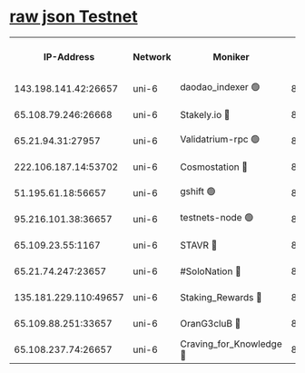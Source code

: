 [raw json Testnet](https://rpc-check.junot.stavr.tech/junot/rpc-junot-result.json)
=


<table><tr><th>IP-Address</th><th>Network</th><th>Moniker</th><th>Latest Block Height</th><th>Earliest Block Height</th><th>Catching Up</th><th>Tx Index</th><th>Voting Power</th><th>Scan Time</th></tr><tr><td>143.198.141.42:26657</td><td>uni-6</td><td>daodao_indexer 🟢</td><td>8599603</td><td>1</td><td>False</td><td>off</td><td>0</td><td>2024-03-06T00:03:32.086618420UTC</td></tr><tr><td>65.108.79.246:26668</td><td>uni-6</td><td>Stakely.io 🔴</td><td>8599599</td><td>1570872</td><td>False</td><td>on</td><td>11</td><td>2024-03-06T00:03:21.868616785UTC</td></tr><tr><td>65.21.94.31:27957</td><td>uni-6</td><td>Validatrium-rpc 🟢</td><td>8599597</td><td>2943363</td><td>False</td><td>on</td><td>0</td><td>2024-03-06T00:03:17.497979701UTC</td></tr><tr><td>222.106.187.14:53702</td><td>uni-6</td><td>Cosmostation 🔴</td><td>8599592</td><td>7473037</td><td>False</td><td>on</td><td>109003</td><td>2024-03-06T00:03:15.116936731UTC</td></tr><tr><td>51.195.61.18:56657</td><td>uni-6</td><td>gshift 🟢</td><td>8559900</td><td>7691417</td><td>False</td><td>on</td><td>0</td><td>2024-03-06T00:03:03.592909003UTC</td></tr><tr><td>95.216.101.38:36657</td><td>uni-6</td><td>testnets-node 🟢</td><td>8599600</td><td>8116304</td><td>False</td><td>on</td><td>0</td><td>2024-03-06T00:03:24.215371407UTC</td></tr><tr><td>65.109.23.55:1167</td><td>uni-6</td><td>STAVR 🔴</td><td>8599602</td><td>8207211</td><td>False</td><td>off</td><td>6056</td><td>2024-03-06T00:03:28.575252504UTC</td></tr><tr><td>65.21.74.247:23657</td><td>uni-6</td><td>#SoloNation 🔴</td><td>8599603</td><td>8237483</td><td>False</td><td>on</td><td>112</td><td>2024-03-06T00:03:31.224460106UTC</td></tr><tr><td>135.181.229.110:49657</td><td>uni-6</td><td>Staking_Rewards 🔴</td><td>8599605</td><td>8388763</td><td>False</td><td>on</td><td>1008</td><td>2024-03-06T00:03:36.807880491UTC</td></tr><tr><td>65.109.88.251:33657</td><td>uni-6</td><td>OranG3cluB 🔴</td><td>8599605</td><td>8418953</td><td>False</td><td>on</td><td>11</td><td>2024-03-06T00:03:36.488382783UTC</td></tr><tr><td>65.108.237.74:26657</td><td>uni-6</td><td>Craving_for_Knowledge 🔴</td><td>8599602</td><td>8509474</td><td>False</td><td>on</td><td>9004</td><td>2024-03-06T00:03:28.877359177UTC</td></tr></table>